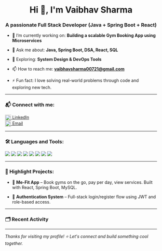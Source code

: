 
<h1 align="center">Hi 👋, I'm Vaibhav Sharma</h1>
<h3 align="center">A passionate Full Stack Developer (Java + Spring Boot + React)</h3>

- 🌱 I’m currently working on: **Building a scalable Gym Booking App using Microservices**

- 💬 Ask me about: **Java, Spring Boot, DSA, React, SQL**

- 🧠 Exploring: **System Design & DevOps Tools**

- 📫 How to reach me: **vaibhavsharma00721@gmail.com**

- ⚡ Fun fact: I love solving real-world problems through code and exploring new tech.

---

### 📬 Connect with me:

<p align="left">
  <a href="https://www.linkedin.com/in/vaibhav-sharma-12819a2b4" target="_blank">
    <img align="center" src="https://cdn.jsdelivr.net/npm/simple-icons@v3/icons/linkedin.svg" alt="linkedin" height="20" width="20" /> LinkedIn
  </a><br>
  <a href="mailto:vaibhavsharma00721@gmail.com">
    <img align="center" src="https://cdn.jsdelivr.net/npm/simple-icons@v3/icons/gmail.svg" alt="email" height="20" width="20" /> Email
  </a>
</p>


---

### 🛠️ Languages and Tools:

<p align="left">
  <img src="https://img.shields.io/badge/Java-ED8B00?style=for-the-badge&logo=java&logoColor=white"/>
  <img src="https://img.shields.io/badge/SpringBoot-6DB33F?style=for-the-badge&logo=spring&logoColor=white"/>
  <img src="https://img.shields.io/badge/MySQL-00758F?style=for-the-badge&logo=mysql&logoColor=white"/>
  <img src="https://img.shields.io/badge/React-61DAFB?style=for-the-badge&logo=react&logoColor=black"/>
  <img src="https://img.shields.io/badge/Git-F05032?style=for-the-badge&logo=git&logoColor=white"/>
  <img src="https://img.shields.io/badge/GitHub-181717?style=for-the-badge&logo=github&logoColor=white"/>
  <img src="https://img.shields.io/badge/HTML5-E34F26?style=for-the-badge&logo=html5&logoColor=white"/>
  <img src="https://img.shields.io/badge/CSS3-1572B6?style=for-the-badge&logo=css3&logoColor=white"/>
</p>

---
<!--
### 📊 GitHub Stats:

<p align="left">
  <img src="https://github-readme-stats.vercel.app/api?username=vaibhavsharma&show_icons=true&theme=radical" alt="vaibhavsharma" />
  <img src="https://github-readme-stats.vercel.app/api/top-langs/?username=vaibhavsharma&layout=compact&theme=radical" alt="top languages" />
</p>

--- -->

### 🧠 Highlight Projects:
- 🚀 **Me-Fit App** – Book gyms on the go, pay per day, view services. Built with React, Spring Boot, MySQL.

- 🔐 **Authentication System** – Full-stack login/register flow using JWT and role-based access.

---

### 🗂️ Recent Activity
<!--START_SECTION:activity-->
<!--END_SECTION:activity-->

---

_Thanks for visiting my profile! ⭐ Let's connect and build something cool together._


